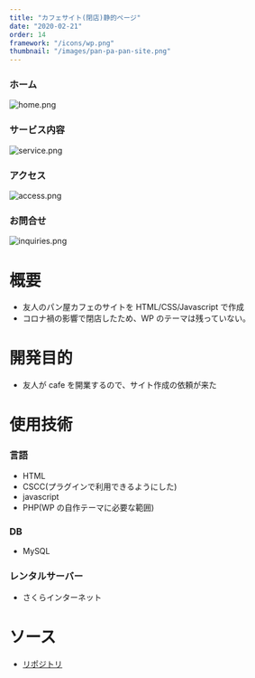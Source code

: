 ```yaml
---
title: "カフェサイト(閉店)静的ページ"
date: "2020-02-21"
order: 14
framework: "/icons/wp.png"
thumbnail: "/images/pan-pa-pan-site.png"
---
```


### ホーム

![home.png](/images/pan-pa-pan/home.png)

### サービス内容

![service.png](/images/pan-pa-pan/service.png)

### アクセス

![access.png](/images/pan-pa-pan/access.png)

### お問合せ

![inquiries.png](/images/pan-pa-pan/inquiries.png)

# 概要

- 友人のパン屋カフェのサイトを HTML/CSS/Javascript で作成
- コロナ禍の影響で閉店したため、WP のテーマは残っていない。

# 開発目的

- 友人が cafe を開業するので、サイト作成の依頼が来た

# 使用技術

### 言語

- HTML
- CSCC(プラグインで利用できるようにした)
- javascript
- PHP(WP の自作テーマに必要な範囲)

### DB

- MySQL

### レンタルサーバー

- さくらインターネット

# ソース

- [リポジトリ](https://github.com/kaity-kaity/bakery-site/tree/main/pages)
